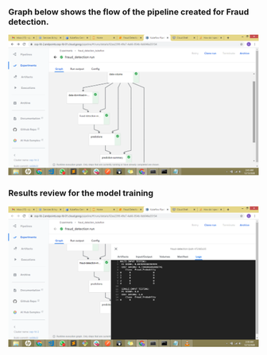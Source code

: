 ### Graph below shows the flow of the pipeline created for Fraud detection.
![Pipeline Image](./images/fraud_detection_graph_final.png) 


### Results review for the model training
![Pipeline Image](./images/result_review.png) 
